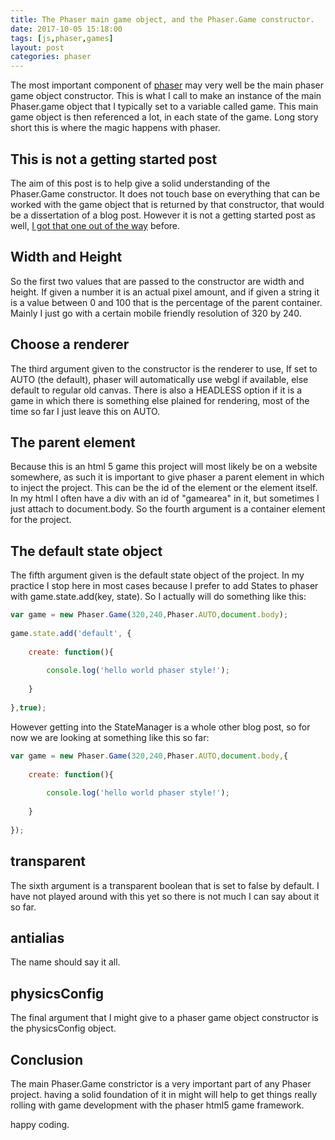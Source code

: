 ```yaml
---
title: The Phaser main game object, and the Phaser.Game constructor.
date: 2017-10-05 15:18:00
tags: [js,phaser,games]
layout: post
categories: phaser
---
```


The most important component of [phaser](http://phaser.io) may very well be the main phaser game object constructor. This is what I call to make an instance of the main Phaser.game object that I typically set to a variable called game. This main game object is then referenced a lot, in each state of the game. Long story short this is where the magic happens with phaser.

<!-- more -->

## This is not a getting started post

The aim of this post is to help give a solid understanding of the Phaser.Game constructor. It does not touch base on everything that can be worked with the game object that is returned by that constructor, that would be a dissertation of a blog post. However it is not a getting started post as well, [I got that one out of the way](/2017/10/04/phaser-getting-started/) before.

## Width and Height

So the first two values that are passed to the constructor are width and height. If given a number it is an actual pixel amount, and if given a string it is a value between 0 and 100 that is the percentage of the parent container. Mainly I just go with a certain mobile friendly resolution of 320 by 240.

## Choose a renderer

The third argument given to the constructor is the renderer to use, If set to AUTO (the default), phaser will automatically use webgl if available, else default to regular old canvas. There is also a HEADLESS option if it is a game in which there is something else plained for rendering, most of the time so far I just leave this on AUTO.

## The parent element

Because this is an html 5 game this project will most likely be on a website somewhere, as such it is important to give phaser a parent element in which to inject the project. This can be the id of the element or the element itself. In my html I often have a div with an id of "gamearea" in it, but sometimes I just attach to document.body. So the fourth argument is a container element for the project.

##  The default state object

The fifth argument given is the default state object of the project. In my practice I stop here in most cases because I prefer to add States to phaser with game.state.add(key, state). So I actually will do something like this:

```js
var game = new Phaser.Game(320,240,Phaser.AUTO,document.body);
 
game.state.add('default', {
 
    create: function(){
 
        console.log('hello world phaser style!');
 
    }
 
},true);
``` 

However getting into the StateManager is a whole other blog post, so for now we are looking at something like this so far:

```js
var game = new Phaser.Game(320,240,Phaser.AUTO,document.body,{
 
    create: function(){
 
        console.log('hello world phaser style!');
 
    }
 
});
``` 

## transparent

The sixth argument is a transparent boolean that is set to false by default. I have not played around with this yet so there is not much I can say about it so far.

## antialias

The name should say it all.

## physicsConfig

The final argument that I might give to a phaser game object constructor is the physicsConfig object.

## Conclusion

The main Phaser.Game constrictor is a very important part of any Phaser project. having a solid foundation of it in might will help to get things really rolling with game development with the phaser html5 game framework.

happy coding.